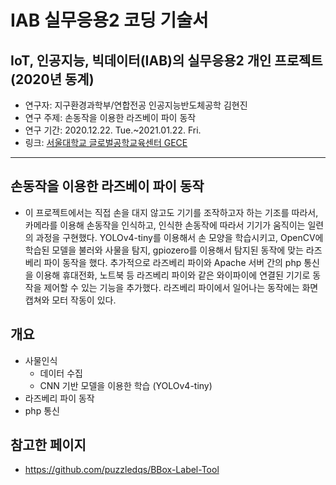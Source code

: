 # IAB 실무응용2 코딩 기술서
## IoT, 인공지능, 빅데이터(IAB)의 실무응용2 개인 프로젝트 (2020년 동계)<br>
- 연구자: 지구환경과학부/연합전공 인공지능반도체공학 김현진<br>
- 연구 주제: 손동작을 이용한 라즈베이 파이 동작<br>
- 연구 기간: 2020.12.22. Tue.~2021.01.22. Fri.<br>
- 링크: [서울대학교 글로벌공학교육센터 GECE](http://gece.snu.ac.kr/gecexe/index.php?mid=gece_lms&category=51919&document_srl=57165)

----------

## 손동작을 이용한 라즈베이 파이 동작
- 이 프로젝트에서는 직접 손을 대지 않고도 기기를 조작하고자 하는 기조를 따라서, 카메라를 이용해 손동작을 인식하고, 인식한 손동작에 따라서 기기가 움직이는 일련의 과정을 구현했다. YOLOv4-tiny를 이용해서 손 모양을 학습시키고, OpenCV에 학습된 모델을 불러와 사물을 탐지, gpiozero를 이용해서 탐지된 동작에 맞는 라즈베리 파이 동작을 했다. 추가적으로 라즈베리 파이와 Apache 서버 간의 php 통신을 이용해 휴대전화, 노트북 등 라즈베리 파이와 같은 와이파이에 연결된 기기로 동작을 제어할 수 있는 기능을 추가했다. 라즈베리 파이에서 일어나는 동작에는 화면 캡쳐와 모터 작동이 있다.

## 개요
- 사물인식
  - 데이터 수집
  - CNN 기반 모델을 이용한 학습 (YOLOv4-tiny)
- 라즈베리 파이 동작
- php 통신

## 참고한 페이지
- https://github.com/puzzledqs/BBox-Label-Tool 
